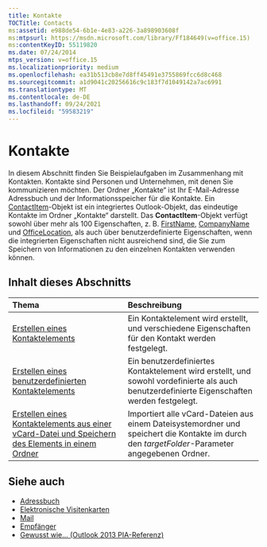 ```yaml
---
title: Kontakte
TOCTitle: Contacts
ms:assetid: e988de54-6b1e-4e83-a226-3a898903608f
ms:mtpsurl: https://msdn.microsoft.com/library/Ff184649(v=office.15)
ms:contentKeyID: 55119820
ms.date: 07/24/2014
mtps_version: v=office.15
ms.localizationpriority: medium
ms.openlocfilehash: ea31b513cb8e7d8ff45491e3755869fcc6d8c468
ms.sourcegitcommit: a1d9041c20256616c9c183f7d1049142a7ac6991
ms.translationtype: MT
ms.contentlocale: de-DE
ms.lasthandoff: 09/24/2021
ms.locfileid: "59583219"
---
```

# <a name="contacts"></a>Kontakte

In diesem Abschnitt finden Sie Beispielaufgaben im Zusammenhang mit Kontakten. Kontakte sind Personen und Unternehmen, mit denen Sie kommunizieren möchten. Der Ordner „Kontakte“ ist Ihr E-Mail-Adresse Adressbuch und der Informationsspeicher für die Kontakte. Ein [ContactItem](https://msdn.microsoft.com/library/bb644956\(v=office.15\))-Objekt ist ein integriertes Outlook-Objekt, das eindeutige Kontakte im Ordner „Kontakte“ darstellt. Das **ContactItem**-Objekt verfügt sowohl über mehr als 100 Eigenschaften, z. B. [FirstName](https://msdn.microsoft.com/library/bb652965\(v=office.15\)), [CompanyName](https://msdn.microsoft.com/library/bb610212\(v=office.15\)) und [OfficeLocation](https://msdn.microsoft.com/library/bb647145\(v=office.15\)), als auch über benutzerdefinierte Eigenschaften, wenn die integrierten Eigenschaften nicht ausreichend sind, die Sie zum Speichern von Informationen zu den einzelnen Kontakten verwenden können.

## <a name="in-this-section"></a>Inhalt dieses Abschnitts

|Thema|Beschreibung|
|:----|:----------|
|[Erstellen eines Kontaktelements](how-to-create-a-contact-item.md)  |Ein Kontaktelement wird erstellt, und verschiedene Eigenschaften für den Kontakt werden festgelegt.|
|[Erstellen eines benutzerdefinierten Kontaktelements](how-to-create-a-custom-contact-item.md)  |Ein benutzerdefiniertes Kontaktelement wird erstellt, und sowohl vordefinierte als auch benutzerdefinierte Eigenschaften werden festgelegt.|
|[Erstellen eines Kontaktelements aus einer vCard-Datei und Speichern des Elements in einem Ordner](how-to-create-a-contact-item-from-a-vcard-file-and-save-the-item-in-a-folder.md)  |Importiert alle vCard-Dateien aus einem Dateisystemordner und speichert die Kontakte im durch den *targetFolder*-Parameter angegebenen Ordner.|

## <a name="see-also"></a>Siehe auch

- [Adressbuch](address-book.md)
- [Elektronische Visitenkarten](electronic-business-cards.md)
- [Mail](mail.md)
- [Empfänger](recipients.md)
- [Gewusst wie... (Outlook 2013 PIA-Referenz)](how-do-i-outlook-2013-pia-reference.md)

